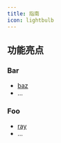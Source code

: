 ```yaml
---
title: 指南
icon: lightbulb
---
```


## 功能亮点

### Bar

- [baz](bar/baz.md)
- ...

### Foo

- [ray](foo/ray.md)
- ...
